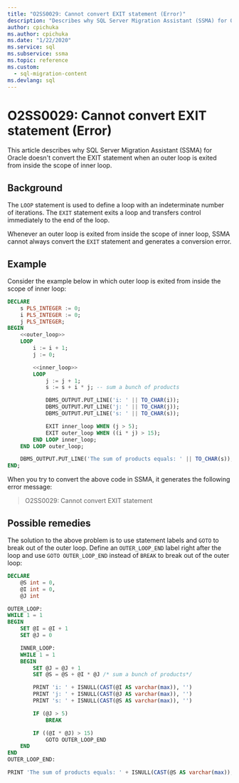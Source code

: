 ```yaml
---
title: "O2SS0029: Cannot convert EXIT statement (Error)"
description: "Describes why SQL Server Migration Assistant (SSMA) for Oracle doesn't convert the EXIT statement when an outer loop is exited from inside the scope of inner loop."
author: cpichuka
ms.author: cpichuka
ms.date: "1/22/2020"
ms.service: sql
ms.subservice: ssma
ms.topic: reference
ms.custom:
  - sql-migration-content
ms.devlang: sql
---
```


# O2SS0029: Cannot convert EXIT statement (Error)

This article describes why SQL Server Migration Assistant (SSMA) for Oracle doesn't convert the EXIT statement when an outer loop is exited from inside the scope of inner loop.

## Background

The `LOOP` statement is used to define a loop with an indeterminate number of iterations. The `EXIT` statement exits a loop and transfers control immediately to the end of the loop.

Whenever an outer loop is exited from inside the scope of inner loop, SSMA cannot always convert the `EXIT` statement and generates a conversion error.

## Example

Consider the example below in which outer loop is exited from inside the scope of inner loop:

```sql
DECLARE
    s PLS_INTEGER := 0;
    i PLS_INTEGER := 0;
    j PLS_INTEGER;
BEGIN
    <<outer_loop>>
    LOOP
        i := i + 1;
        j := 0;

        <<inner_loop>>
        LOOP
            j := j + 1;
            s := s + i * j; -- sum a bunch of products

            DBMS_OUTPUT.PUT_LINE('i: ' || TO_CHAR(i));
            DBMS_OUTPUT.PUT_LINE('j: ' || TO_CHAR(j));
            DBMS_OUTPUT.PUT_LINE('s: ' || TO_CHAR(s));

            EXIT inner_loop WHEN (j > 5);
            EXIT outer_loop WHEN ((i * j) > 15);
        END LOOP inner_loop;
    END LOOP outer_loop;

    DBMS_OUTPUT.PUT_LINE('The sum of products equals: ' || TO_CHAR(s));
END;
```

When you try to convert the above code in SSMA, it generates the following error message:

> O2SS0029: Cannot convert EXIT statement

## Possible remedies

The solution to the above problem is to use statement labels and `GOTO` to break out of the outer loop. Define an `OUTER_LOOP_END` label right after the loop and use `GOTO OUTER_LOOP_END` instead of `BREAK` to break out of the outer loop:

```sql
DECLARE
    @S int = 0,
    @I int = 0,
    @J int

OUTER_LOOP:
WHILE 1 = 1
BEGIN
    SET @I = @I + 1
    SET @J = 0

    INNER_LOOP:
    WHILE 1 = 1
    BEGIN
        SET @J = @J + 1
        SET @S = @S + @I * @J /* sum a bunch of products*/

        PRINT 'i: ' + ISNULL(CAST(@I AS varchar(max)), '')
        PRINT 'j: ' + ISNULL(CAST(@J AS varchar(max)), '')
        PRINT 's: ' + ISNULL(CAST(@S AS varchar(max)), '')

        IF (@J > 5)
            BREAK

        IF ((@I * @J) > 15)
            GOTO OUTER_LOOP_END
    END
END
OUTER_LOOP_END:

PRINT 'The sum of products equals: ' + ISNULL(CAST(@S AS varchar(max)), '')
```
